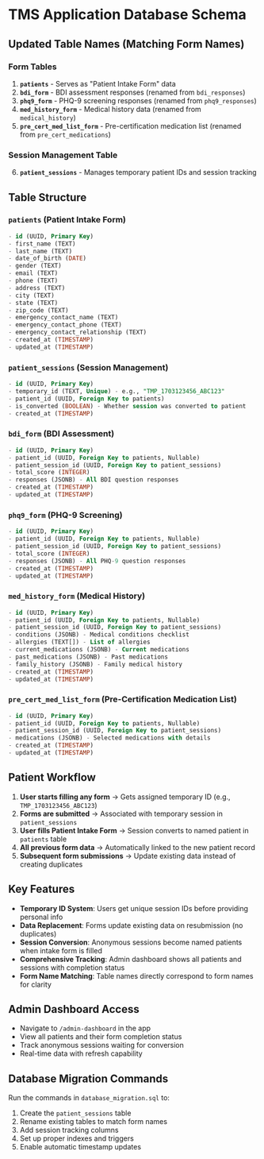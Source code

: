 # TMS Application Database Schema

## Updated Table Names (Matching Form Names)

### Form Tables
1. **`patients`** - Serves as "Patient Intake Form" data
2. **`bdi_form`** - BDI assessment responses (renamed from `bdi_responses`)
3. **`phq9_form`** - PHQ-9 screening responses (renamed from `phq9_responses`)
4. **`med_history_form`** - Medical history data (renamed from `medical_history`)
5. **`pre_cert_med_list_form`** - Pre-certification medication list (renamed from `pre_cert_medications`)

### Session Management Table
6. **`patient_sessions`** - Manages temporary patient IDs and session tracking

## Table Structure

### `patients` (Patient Intake Form)
```sql
- id (UUID, Primary Key)
- first_name (TEXT)
- last_name (TEXT)
- date_of_birth (DATE)
- gender (TEXT)
- email (TEXT)
- phone (TEXT)
- address (TEXT)
- city (TEXT)
- state (TEXT)
- zip_code (TEXT)
- emergency_contact_name (TEXT)
- emergency_contact_phone (TEXT)
- emergency_contact_relationship (TEXT)
- created_at (TIMESTAMP)
- updated_at (TIMESTAMP)
```

### `patient_sessions` (Session Management)
```sql
- id (UUID, Primary Key)
- temporary_id (TEXT, Unique) - e.g., "TMP_1703123456_ABC123"
- patient_id (UUID, Foreign Key to patients)
- is_converted (BOOLEAN) - Whether session was converted to patient
- created_at (TIMESTAMP)
```

### `bdi_form` (BDI Assessment)
```sql
- id (UUID, Primary Key)
- patient_id (UUID, Foreign Key to patients, Nullable)
- patient_session_id (UUID, Foreign Key to patient_sessions)
- total_score (INTEGER)
- responses (JSONB) - All BDI question responses
- created_at (TIMESTAMP)
- updated_at (TIMESTAMP)
```

### `phq9_form` (PHQ-9 Screening)
```sql
- id (UUID, Primary Key)
- patient_id (UUID, Foreign Key to patients, Nullable)
- patient_session_id (UUID, Foreign Key to patient_sessions)
- total_score (INTEGER)
- responses (JSONB) - All PHQ-9 question responses
- created_at (TIMESTAMP)
- updated_at (TIMESTAMP)
```

### `med_history_form` (Medical History)
```sql
- id (UUID, Primary Key)
- patient_id (UUID, Foreign Key to patients, Nullable)
- patient_session_id (UUID, Foreign Key to patient_sessions)
- conditions (JSONB) - Medical conditions checklist
- allergies (TEXT[]) - List of allergies
- current_medications (JSONB) - Current medications
- past_medications (JSONB) - Past medications
- family_history (JSONB) - Family medical history
- created_at (TIMESTAMP)
- updated_at (TIMESTAMP)
```

### `pre_cert_med_list_form` (Pre-Certification Medication List)
```sql
- id (UUID, Primary Key)
- patient_id (UUID, Foreign Key to patients, Nullable)
- patient_session_id (UUID, Foreign Key to patient_sessions)
- medications (JSONB) - Selected medications with details
- created_at (TIMESTAMP)
- updated_at (TIMESTAMP)
```

## Patient Workflow

1. **User starts filling any form** → Gets assigned temporary ID (e.g., `TMP_1703123456_ABC123`)
2. **Forms are submitted** → Associated with temporary session in `patient_sessions`
3. **User fills Patient Intake Form** → Session converts to named patient in `patients` table
4. **All previous form data** → Automatically linked to the new patient record
5. **Subsequent form submissions** → Update existing data instead of creating duplicates

## Key Features

- **Temporary ID System**: Users get unique session IDs before providing personal info
- **Data Replacement**: Forms update existing data on resubmission (no duplicates)
- **Session Conversion**: Anonymous sessions become named patients when intake form is filled
- **Comprehensive Tracking**: Admin dashboard shows all patients and sessions with completion status
- **Form Name Matching**: Table names directly correspond to form names for clarity

## Admin Dashboard Access

- Navigate to `/admin-dashboard` in the app
- View all patients and their form completion status
- Track anonymous sessions waiting for conversion
- Real-time data with refresh capability

## Database Migration Commands

Run the commands in `database_migration.sql` to:
1. Create the `patient_sessions` table
2. Rename existing tables to match form names
3. Add session tracking columns
4. Set up proper indexes and triggers
5. Enable automatic timestamp updates
